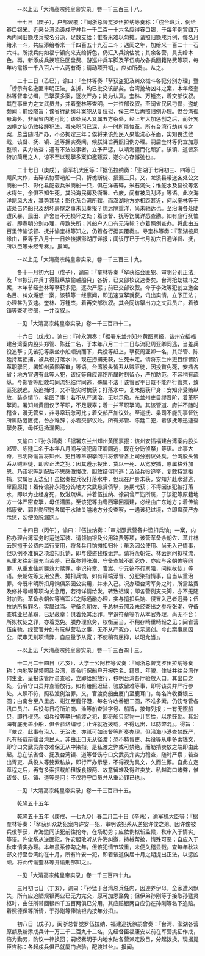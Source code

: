 <!-- { "loadSidebar": true } -->
　　--以上见「大清高宗纯皇帝实录」卷一千三百三十八。

　　十七日（庚子），户部议覆：『闽浙总督觉罗伍拉纳等奏称：「戍台班兵，例给眷口银米。近来台湾添设戍守弁兵一千二百一十六名应得眷口银，于每年例赏四万两内同旧额戍兵按名分派，足数支给；惟眷米难以匀摊。请照旧额戍兵例，每名月给米一斗，共应添给眷米一千四百五十九石二斗；遇闰之年，加给米一百二十一石六斗。所拨兵内如福宁镇向来支给折色，仍汇入兵饷估发；其余各营，具支给本色。再，新添戍兵换班往回盘费、游巡弁兵车脚及革伍病故各兵回籍路费等项，每年约需银一千八百六十六两有奇；请动项开销」。应如所奏』。从之。

　　二十二日（乙巳），谕曰：『奎林等奏「拏获盗犯及纠众械斗各犯分别办理」暨「榜示有名逸匪审明正法」各折，均已批交该部矣。台湾抢劫凶斗之案，本年经奎林等督率访缉，已拏获多案，逐次严办；尚为认真。奎林、万锺杰，着交部议叙。其在事出力之文武员弁，并着奎林等查明，一并咨部议叙。至闽省民风刁悍，盗劫频闻；前经降旨：该省行劫纠斗案犯从复位拟，俟三年后再照旧例办理。但台湾孤悬海外，非闽省内地可比；该处民人又属五方杂处，经上年大加惩创之后，而奸宄凶横之徒仍敢接踵犯法，看来积习已深，非一时所能悛革。所有台湾行劫纠斗之案，总当随时严办，不必拘定三年；俟将来该处民人果能洗心革面，实知畏法敛戢，该督、抚、镇、道等据实奏闻，候朕降旨再照旧例办理。嗣后奎林等仍宜加意整顿，实力访查；遇有不法滋事者，立予严惩，以靖海疆而化顽犷。该镇、道皆系特加简用之人，谅不至以现拏多案仰邀甄叙，遂尔心存懈弛也』。

　　二十七日（庚戌），谕军机大臣等：『据伍拉纳奏：「澎湖于七月初三、四等日飓风大作，击碎该协营哨船一只，折桅断椗、损漏三只。又，龙溪县带送各处公文商船一只、彰化县配载兵米商船一只，俱在洋击碎，米石沉失；惟舵水及县役等泅水得生，余俱不知生死。其沿海民房及衙署、仓廒，间有被风刮坏」等语。此次海洋飓风大发，其势甚猛；彰化系台湾所辖，而澎湖地方亦相距甚近，何以奎林等于该处击碎船只及刮坏房屋之事未见奏报？想远隔重洋，尚未驰达也。至沿海各处陡遭风暴，民田、庐舍自不无损坏之处；着该督、抚等饬属详悉查勘。如有应行抚恤者，即奏明分别办理，毋致失所；其船户人口有无淹毙？亦着照例查办。将此由五百里传谕该督、抚并谕奎林等知之，仍着各行据实覆奏』。寻奎林等奏：『澎湖被风缘由，臣等于八月十一日始接据澎湖厅详报；闻该厅已于七月初六日通详督、抚，所以臣等未经专奏』。报闻。

　　--以上见「大清高宗纯皇帝实录」卷一千三百三十九。

　　冬十一月初六日（戊子），谕曰：『奎林等奏「拏获结会匪犯、审明分别正法」及「审拟汛弁兵丁得赃纵放偷越船只」各折，已交部核议速奏矣。台湾抢劫械斗之案，本年节经奎林等拏获多犯，逐次严惩；前已交部议叙。今于李效等犯创立邀会名目、纠众煽惑一案，该镇等一经禀闻，即迅速查拏就获，讯出实情，立予正法；办理甚为妥速。奎林、万锺杰，着再交部议叙。其会同访拏出力之文武员弁，着该镇等查明咨部，一并议叙』。

　　--见「大清高宗纯皇帝实录」卷一千三百四十二。

　　十六日（戊戌），谕曰：『孙永清奏：「据署东兰州知州黄图禀报，该州安插福建台湾案内股头郑管、陈廷二名，于本年八月二十二日与流犯周亚卿同逃，当差兵役追拏；见该犯等乘坐小船顺流而下，兵役等赶上，拏获周亚卿一名，其郑管、陈廷持篙拒捕，被兵役打落水中，现在捞捕无获，生死未定。请将东兰州吏目缪晋阶革职拏问，署知州黄图革审」等语。台湾股头皆系从贼匪徒，因投首免死，安插各省；地方官遇有此等人犯，该抚等自应谆饬所属时刻留心，严加防范，不容稍有疏纵。今郑管等胆敢勾同流犯结伴同逃，殊属不法！该管官平日既不能严行管束，致匪犯脱逃。及追捕时，又不能实时擒获；打落水中，复未捞获尸身：安知非受贿纵放，装点情节，希图了事！若不从严惩治，无以示儆。东兰州吏目缪晋阶，着革职拏问。署知州黄图仅予革职，不足蔽辜；着一并革职拏问。其该管道、府并不随时稽查，漫无管束，非寻常玩忽可比；着交部严加议处。至巡抚、臬司不能先事督饬所属防范匪徒，咎亦难辞；亦着交部议处。所有郑管、陈廷二犯，着该抚等迅速查拏务获，毋任远扬漏网』。

　　又谕曰：『孙永清奏：「据署东兰州知州黄图禀报：该州安插福建台湾案内股头郑管、陈廷二名于本年八月间与流犯周亚卿同逃，现在分饬侦拏」等语。此事大奇，已明降谕旨将知州、吏目等革职拏问并将该管各上司分别议处矣。台湾股头皆系从贼匪徒，即应正法之犯；因其遵示投出，贷以一死、从宽安插，原属格外加恩。乃该犯等到配后不思感激悛改，胆敢结伴同逃；及经兵役追拏，复敢持篙拒捕，实属目无法纪！虽据奏被兵役打落水中，但现在尸身未获，安知非赴水潜逃，窜回原籍！着传谕孙永清分饬地方文武悬赏侦拏，务期弋获；不得因该犯被打落水，即以为业经身死，致滋疏纵。并着伍拉纳、徐嗣曾严饬所属，于该犯等原籍地方一体严密查拏，毋任潜匿。至该犯等由粤西窜回福建，必经由广东地方；着传谕福康安、郭世勋密饬各属于水陆关隘地方分投查察，一遇该犯过境，立即盘获严办示惩，勿使兔脱漏网』。

　　二十四日（丙午），谕曰：『伍拉纳奏：「审拟邵武营备弁滥扣兵饷」一案，内称办理台湾军务时运送军装、请领饷银及公用路费等项，该营革备余朝佐、革弁林云照擅于公费内滥行支用，将各兵月饷摊扣归补；虽系因公使用、尚无入己情事，但以例不准销之项滥扣兵饷，即与侵盗钱粮无异。请将余朝佐、林云照问拟杖流，从重发往新疆充当苦差。已革参将张潮、守备查城不即究办，亦应与余朝佐等同罪，从重发往新疆效力赎罪。字识符章、官嵩、宁元镐不行禀阻，问拟杖徒」等语。余朝佐等支用公费、摊扣兵饷，如有藉端浮冒、分肥染指情事，自当从重治罪。今既审明所扣月饷俱系因公实用，并未入己。况办理台湾军务之时，所需路费及修补号帽等项均关急用，若待详请给发，转致迟误；即各营例支夫脚，亦不无随时加贴。革备余朝佐等当军兴之际通融办理，实与擅扣兵饷、侵冒入己者迥异；伍拉纳所拟罪名，实属过当。守备余朝佐、千总林云照及未经查出之参将张潮、守备查城业经革职，已足蔽辜；俱着免其治罪。字识符章等听从本官办理，尚无不合；所拟杖徒之罪，亦着宽免。朕办理庶务，权衡至当，不稍存畸重畸轻之见；闽省营伍废弛，绿营官弁如有玩纵营私之事，无不从严究办，以示惩创。今此案事属因公，既审无别项情弊，自应量予从宽；不使稍有屈抑，以昭允当』。

　　--以上见「大清高宗纯皇帝实录」卷一千三百四十三。

　　十二月二十四日（乙亥），大学士公阿桂等议奏：『闽浙总督觉罗伍拉纳等奏称：内地客民领照赴台湾，责令行保船户开报姓名、籍贯、年貌、住址并往台湾作何生业，呈报该管厅员查验，立即给照放行，移明台湾各厅验放入口。其出口之处，仍令守口员弁查验放行。如有给照迟延、验放留难等事，即将该员弁严行参处。人照不符，照私渡例治罪。又，官渡商船由厦门至鹿耳门，每名许收番银三圆；由南台至八里岔、蚶江至鹿仔港，每名许收番银二圆，不准多索。仍饬专管各汛口员弁、兵役每日将所泊商、渔等船查验字号、船牌，按旬列报；一有无照船只，即行根究。如兵役等拏护偷渡之犯，即将船只贷物一并赏给，以示鼓励。其沿海有底无盖小船，俱令验烙编号；止许就近拨载，不得远出，以防弊混』。得旨：『依议。此事有治人、无治法，亦祗可如该督等所奏办理。但沿海小港查禁既严，凡有搭载前往台湾民人，非由正口无从径渡；恐不特胥吏、兵役等从中多索钱文，即守口文武员弁亦难保无从中染指。是私渡之弊或可禁绝，而勒掯卖放之端即由此起。总在该省督、抚及台湾镇、道等督饬守口文武员弁实力稽查，随时严察；若查出胥吏、兵役人等婪索私放，即行严办示惩，不得视为具文，久而生懈。自此立定章程之后，再有多索搭载船租饭食银两、故意留难及得赃卖放、私越海口诸弊，惟该督、抚、镇、道等是问；不仅将守口员弁从重治罪已也』。

　　--见「大清高宗纯皇帝实录」卷一千三百四十五。

　　乾隆五十五年

　　乾隆五十五年（庚戌、一七九○）春二月二十日（辛未），谕军机大臣等：『据奎林等奏：「拏获纠众劫犯案内许安一犯，审明该犯系从逆犯许俊之弟。因许俊被兵役拏获，许海邀同该犯前往抢夺，在场助势；应依例拟斩监候，秋审入于情实」等语。许俊系从逆匪犯，许安胆敢听从许海纠邀，持械帮抢，情殊可恶；自应入于秋审情实办理。本年虽系停勾之年，但该犯情节较重，未便久稽显戮。查每年秋决部文行至台湾约在十月，所有许安一犯，即着该道俟届十月之期提出正法，以惩凶顽。将此传谕奎林等并谕刑部知之』。

　　--见「大清高宗纯皇帝实录」卷一千三百四十九。

　　三月初七日（丁亥），谕曰：『孙猛于台湾总兵任内，因迎养伊母，全家遭风飘失，所有应追陋规银两业已无力完交，原可加恩豁免；但伊弟孙刚等于接取孙猛灵柩时，由任所带回银四千五百两俱已分用，其应赔银两自应仍在孙刚等名下追赔。着照德保等所请，于孙刚等俸饷银内按年分扣』。

　　初八日（戊子），闽浙总督觉罗伍拉纳、福建巡抚徐嗣曾奏：『台湾、澎湖各营原额及新添戍兵计一万三千二百九十二名，先经督臣福康安以前在军营挑征作戍，倍为勤劳，酌议一律换回；嗣经奏明于内地水陆各营派定数目，分起拨换。现据提臣咨称：各起戍兵俱已就厦门点验，配渡过台』。报闻。

